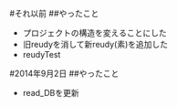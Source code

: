 #それ以前
##やったこと
* プロジェクトの構造を変えることにした
* 旧reudyを消して新reudy(素)を追加した
* reudyTest

#2014年9月2日
##やったこと
* read_DBを更新
